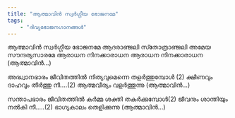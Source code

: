 ```yaml
---
title: "ആത്മാവിൻ സ്വർഗ്ഗീയ ഭോജനമേ"
tags:
    - "ദിവ്യഭോജനഗാനങ്ങൾ"
---
```


ആത്മാവിൻ സ്വർഗ്ഗീയ ഭോജനമേ
ആദരാഞ്ജലി സ്‍തോത്രാഞ്ജലി
അമേയ സൗന്ദര്യസാരമേ
ആരാധന നിനക്കാരാധന
ആരാധന നിനക്കാരാധന
                           (ആത്മാവിൻ...)

അദ്ധ്വാനഭാരം ജീവിതത്തിൽ
നിത്യവുമെന്നെ തളർത്തുമ്പോൾ (2)
ക്ഷീണവും ദാഹവും തീർത്തു നീ....(2)
ആത്മവീര്യം വളർത്തുന്നു
                           (ആത്മാവിൻ...)

സന്താപഭാരം ജീവിതത്തിൽ
കർമ്മ ശക്തി തകർക്കുമ്പോൾ(2)
ജീവനും ശാന്തിയും നൽകി നീ.....(2)
ഭാഗ്യകാലം തെളിക്കുന്നു
                           (ആത്മാവിൻ...)
